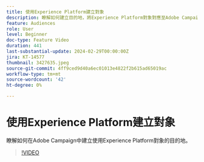 ```yaml
---
title: 使用Experience Platform建立對象
description: 瞭解如何建立目的地，將Experience Platform對象對應至Adobe Campaign。
feature: Audiences
role: User
level: Beginner
doc-type: Feature Video
duration: 441
last-substantial-update: 2024-02-29T00:00:00Z
jira: KT-14577
thumbnail: 3427635.jpeg
source-git-commit: 4ff9ced9d40a6ec01013e4822f2b615ad65019ac
workflow-type: tm+mt
source-wordcount: '42'
ht-degree: 0%

---
```



# 使用Experience Platform建立對象

瞭解如何在Adobe Campaign中建立使用Experience Platform對象的目的地。

>[!VIDEO](https://video.tv.adobe.com/v/3427635/?learn=on)
